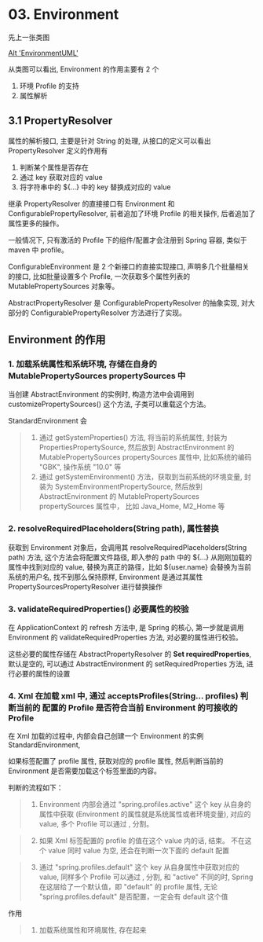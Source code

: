 # 03. Environment

先上一张类图

[Alt 'EnvironmentUML'](https://github.com/PictureRespository/Java/blob/main/Spring/Environment/EnvironmentUML.png?raw=true)

从类图可以看出, Environment 的作用主要有 2 个
1. 环境 Profile 的支持
2. 属性解析

## 3.1 PropertyResolver

属性的解析接口, 主要是针对 String 的处理, 从接口的定义可以看出 PropertyResolver 定义的作用有  
1. 判断某个属性是否存在
2. 通过 key 获取对应的 value
3. 将字符串中的 ${...} 中的 key 替换成对应的 value



继承 PropertyResolver 的直接接口有 Environment 和 ConfigurablePropertyResolver, 前者追加了环境 Profile 的相关操作, 后者追加了属性更多的操作。

一般情况下, 只有激活的 Profile 下的组件/配置才会注册到 Spring 容器, 类似于 maven 中 profile。

ConfigurableEnvironment 是 2 个新接口的直接实现接口, 声明多几个批量相关的接口, 比如批量设置多个 Profile, 一次获取多个属性列表的 MutablePropertySources 对象等。

AbstractPropertyResolver 是 ConfigurablePropertyResolver 的抽象实现, 对大部分的 ConfigurablePropertyResolver 方法进行了实现。



## Environment 的作用

### 1. 加载系统属性和系统环境, 存储在自身的  MutablePropertySources propertySources 中

当创建 AbstractEnvironment 的实例时, 构造方法中会调用到 customizePropertySources() 这个方法, 子类可以重载这个方法。

StandardEnvironment 会 
> 1. 通过 getSystemProperties() 方法, 将当前的系统属性, 封装为 PropertiesPropertySource, 然后放到 AbstractEnvironment 的 MutablePropertySources propertySources 属性中, 比如系统的编码 "GBK", 操作系统 "10.0" 等 
> 2. 通过 getSystemEnvironment() 方法，获取到当前系统的环境变量, 封装为 SystemEnvironmentPropertySource, 然后放到 AbstractEnvironment 的 MutablePropertySources propertySources 属性中， 比如 Java_Home, M2_Home 等


### 2. resolveRequiredPlaceholders(String path), 属性替换

获取到 Environment 对象后，会调用其 resolveRequiredPlaceholders(String path) 方法, 这个方法会将配置文件路径, 即入参的 path 中的 ${...} 从刚刚加载的属性中找到对应的 value, 替换为真正的路径，比如 ${user.name} 会替换为当前系统的用户名, 找不到那么保持原样, Environment 是通过其属性 PropertySourcesPropertyResolver 进行替换操作


### 3. validateRequiredProperties() 必要属性的校验

在 ApplicationContext 的 refresh 方法中, 是 Spring 的核心, 第一步就是调用 Environment 的 validateRequiredProperties 方法, 对必要的属性进行校验。

这些必要的属性存储在 AbstractPropertyResolver 的 **Set<String> requiredProperties**, 默认是空的, 可以通过 AbstractEnvironment 的 setRequiredProperties 方法, 进行必要的属性的设置


### 4. Xml 在加载 xml 中, 通过 acceptsProfiles(String... profiles) 判断当前的 配置的 Profile 是否符合当前 Environment 的可接收的 Profile

在 Xml 加载的过程中, 内部会自己创建一个 Environment 的实例 StandardEnvironment, 

如果标签配置了 profile 属性,  获取对应的 profile 属性, 然后判断当前的 Environment 是否需要加载这个标签里面的内容。

判断的流程如下：

> 1. Environment 内部会通过 "spring.profiles.active" 这个 key 从自身的属性中获取 (Environment 的属性就是系统属性或者环境变量), 对应的 value, 多个 Profile 可以通过 , 分割。

> 2. 如果 Xml 标签配置的 profile 的值在这个 value 内的话, 结束。  不在这个 value 同时 value 为空, 还会在判断一次下面的 default 配置

> 3. 通过 "spring.profiles.default" 这个 key 从自身属性中获取对应的 value, 同样多个 Profile 可以通过 , 分割, 和 "active" 不同的时, Spring 在这层给了一个默认值，即 "default" 的 profile 属性, 无论 "spring.profiles.default" 是否配置，一定会有 default 这个值
















作用
>1. 加载系统属性和环境属性, 存在起来











